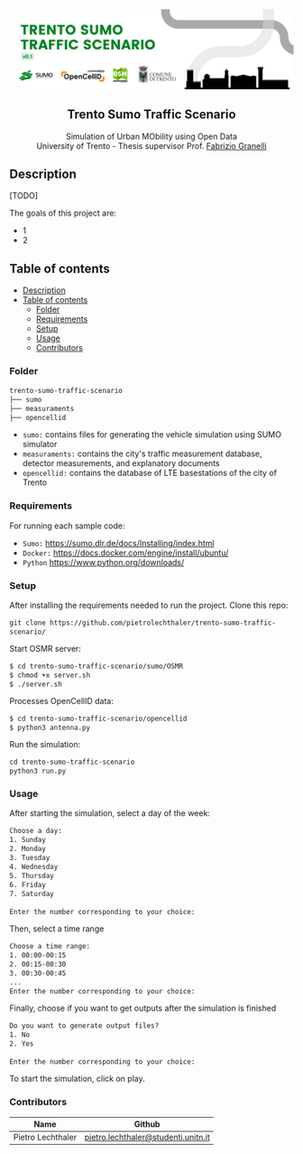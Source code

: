 <img src="main.png">

<p align="center">
  <h2 align="center">Trento Sumo Traffic Scenario</h2>
  <p align="center">
Simulation of Urban MObility using Open Data  <br>University of Trento - Thesis supervisor Prof. <a href="https://www.granelli-lab.org/staff/fabrizio-granelli">Fabrizio Granelli</a>
  </p>
</p>


## Description
[TODO]

The goals of this project are:
- 1
- 2

## Table of contents
- [Description](#description)
- [Table of contents](#table-of-contents)
  - [Folder](#folder)
  - [Requirements](#requirements)
  - [Setup](#setup)
  - [Usage](#usage)
  - [Contributors](#contributors)



### Folder
```
trento-sumo-traffic-scenario
├── sumo
├── measuraments
├── opencellid
```
- `sumo:` contains files for generating the vehicle simulation using SUMO simulator
- `measuraments:` contains the city's traffic measurement database, detector measurements, and explanatory documents
- `opencellid:` contains the database of LTE basestations of the city of Trento


### Requirements

For running each sample code:
- `Sumo:` https://sumo.dlr.de/docs/Installing/index.html
- `Docker:` https://docs.docker.com/engine/install/ubuntu/
- `Python` https://www.python.org/downloads/

### Setup

After installing the requirements needed to run the project. Clone this repo:
```
git clone https://github.com/pietrolechthaler/trento-sumo-traffic-scenario/
```

Start OSMR server:
```
$ cd trento-sumo-traffic-scenario/sumo/OSMR
$ chmod +x server.sh
$ ./server.sh
```
Processes OpenCellID data:
```
$ cd trento-sumo-traffic-scenario/opencellid
$ python3 antenna.py
```

Run the simulation:
```
cd trento-sumo-traffic-scenario
python3 run.py
```
### Usage

After starting the simulation, select a day of the week:

```
Choose a day:
1. Sunday
2. Monday
3. Tuesday
4. Wednesday
5. Thursday
6. Friday
7. Saturday

Enter the number corresponding to your choice:
```
Then, select a time range
```
Choose a time range:
1. 00:00-00:15      
2. 00:15-00:30      
3. 00:30-00:45 
...
Enter the number corresponding to your choice:
```
Finally, choose if you want to get outputs after the simulation is finished
```
Do you want to generate output files?
1. No
2. Yes

Enter the number corresponding to your choice:
```

To start the simulation, click on play.

### Contributors
| Name                 | Github                               |
|----------------------|--------------------------------------|
| Pietro Lechthaler    | pietro.lechthaler@studenti.unitn.it  |
